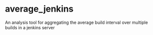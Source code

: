 average_jenkins
===============

An analysis tool for aggregating the average build interval over multiple builds in a jenkins server
